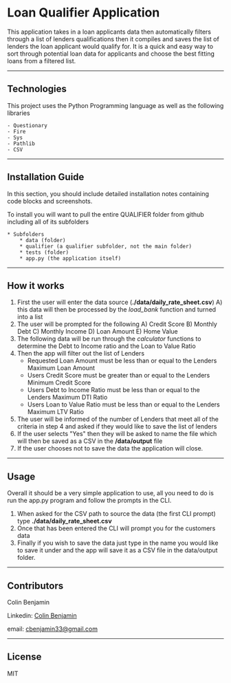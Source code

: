 # Loan Qualifier Application

This application takes in a loan applicants data then automatically filters through a list of lenders qualifications then it compiles and saves the list of lenders the loan applicant would qualify for. It is a quick and easy way to sort through potential loan data for applicants and choose the best fitting loans from a filtered list.

---

## Technologies

This project uses the Python Programming language as well as the following libraries
    
    - Questionary
    - Fire
    - Sys
    - Pathlib
    - CSV


---

## Installation Guide

In this section, you should include detailed installation notes containing code blocks and screenshots.

To install you will want to pull the entire QUALIFIER folder from github including all of its subfolders
    
    * Subfolders
        * data (folder)
        * qualifier (a qualifier subfolder, not the main folder)
        * tests (folder)
        * app.py (the application itself)

---

## How it works

1) First the user will enter the data source (**./data/daily_rate_sheet.csv**)
    A) this data will then be processed by the *load_bank* function and turned into a list
2) The user will be prompted for the following
    A) Credit Score
    B) Monthly Debt
    C) Monthly Income
    D) Loan Amount
    E) Home Value
3) The following data will be run through the *calculator* functions to determine the Debt to Income ratio and the Loan to Value Ratio
4) Then the app will filter out the list of Lenders 
    * Requested Loan Amount must be less than or equal to the Lenders Maximum Loan Amount
    * Users Credit Score must be greater than or equal to the Lenders Minimum Credit Score
    * Users Debt to Income Ratio must be less than or equal to the Lenders Maximum DTI Ratio
    * Users Loan to Value Ratio must be less than or equal to the Lenders Maximum LTV Ratio
5) The user will be informed of the number of Lenders that meet all of the criteria in step 4 and asked if they would like to save the list of lenders
6) If the user selects "Yes" then they will be asked to name the file which will then be saved as a CSV in the **/data/output** file
7) If the user chooses not to save the data the application will close.
---

## Usage

Overall it should be a very simple application to use, all you need to do is run the app.py program and follow the prompts in the CLI. 

1) When asked for the CSV path to source the data (the first CLI prompt) type **./data/daily_rate_sheet.csv** 
2) Once that has been entered the CLI will prompt you for the customers data 
3) Finally if you wish to save the data just type in the name you would like to save it under and the app will save it as a CSV file in the data/output folder.

---

## Contributors

Colin Benjamin

Linkedin: [Colin Benjamin](https://www.linkedin.com/in/colinbenjamin/)
    
email: cbenjamin33@gmail.com

---

## License

MIT
